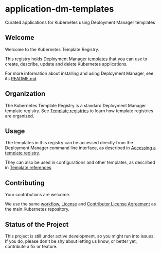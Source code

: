 # application-dm-templates
Curated applications for Kubernetes using Deployment Manager templates

## Welcome

Welcome to the Kubernetes Template Registry.

This registry holds Deployment Manager
[templates](https://github.com/kubernetes/deployment-manager/tree/master/docs/design/design.md#templates)
that you can use to create, describe, update and delete Kubernetes applications.

For more information about installing and using Deployment Manager, see its
[README.md](https://github.com/kubernetes/deployment-manager/tree/master/README.md).

## Organization

The Kubernetes Template Registry is a standard Deployment Manager template registry.
See
[Template registries](https://github.com/kubernetes/deployment-manager/tree/master/docs/templates/registry.md)
to learn how template registries are organized.

## Usage

The templates in this registry can be accessed directly from the Deployment Manager
command line interface, as described in
[Accessing a template registry](https://github.com/kubernetes/deployment-manager/blob/master/docs/templates/registry.md#accessing-a-template-registry).

They can also be used in configurations and other templates, as described in
[Template references](https://github.com/kubernetes/deployment-manager/blob/master/docs/design/design.md#template-references).

## Contributing

Your contributions are welcome.

We use the same [workflow](https://github.com/kubernetes/kubernetes/blob/master/docs/devel/development.md#git-setup),
[License](LICENSE) and [Contributor License Agreement](CONTRIBUTING.md) as the main Kubernetes repository.

## Status of the Project

This project is still under active development, so you might run into issues. If
you do, please don't be shy about letting us know, or better yet, contribute a
fix or feature.
